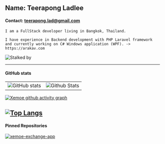 ## Name: Teerapong Ladlee
#### Contact: teerapong.lad@gmail.com

```
I am a FullStack developer living in Bangkok, Thailand.

I have experience in Backend development with PHP Laravel framework 
and currently working on C# Windows application (WPF). -> https://arakav.com
```

![Stalked by](https://komarev.com/ghpvc/?username=xemoe&color=f08f8f)

---
#### GitHub stats
|               |               |
| ------------- | ------------- |
| ![GitHub stats](https://github-readme-stats.vercel.app/api?username=xemoe&show_icons=true&theme=default&hide_border=true) | ![Github Stats](https://github-readme-streak-stats.herokuapp.com/?user=xemoe&theme=default&hide_border=true") |

[![Xemoe github activity graph](https://github-readme-activity-graph.vercel.app/graph?username=xemoe&theme=react)](https://github.com/ashutosh00710/github-readme-activity-graph)

[![Top Langs](https://github-readme-stats.vercel.app//api/top-langs/?username=xemoe&layout=compact&langs_count=10&hide_border=true)](https://github.com/anuraghazra/github-readme-stats)
---

#### Pinned Repositories

[![xemoe-exchange-app](https://github-readme-stats.vercel.app/api/pin/?username=xemoe&repo=xemoe-exchange-app&theme=default&show_owner=true)](https://github.com/xemoe/xemoe-exchange-app)
